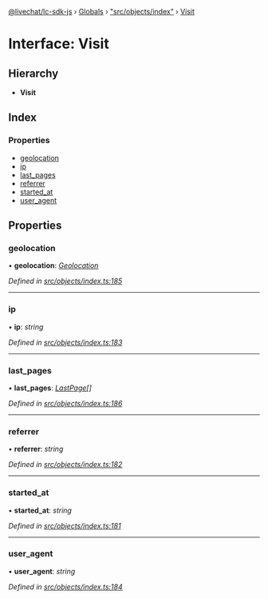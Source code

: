 [@livechat/lc-sdk-js](../README.md) › [Globals](../globals.md) › ["src/objects/index"](../modules/_src_objects_index_.md) › [Visit](_src_objects_index_.visit.md)

# Interface: Visit

## Hierarchy

* **Visit**

## Index

### Properties

* [geolocation](_src_objects_index_.visit.md#geolocation)
* [ip](_src_objects_index_.visit.md#ip)
* [last_pages](_src_objects_index_.visit.md#last_pages)
* [referrer](_src_objects_index_.visit.md#referrer)
* [started_at](_src_objects_index_.visit.md#started_at)
* [user_agent](_src_objects_index_.visit.md#user_agent)

## Properties

###  geolocation

• **geolocation**: *[Geolocation](_src_objects_index_.geolocation.md)*

*Defined in [src/objects/index.ts:185](https://github.com/livechat/lc-sdk-js/blob/ce4846a/src/objects/index.ts#L185)*

___

###  ip

• **ip**: *string*

*Defined in [src/objects/index.ts:183](https://github.com/livechat/lc-sdk-js/blob/ce4846a/src/objects/index.ts#L183)*

___

###  last_pages

• **last_pages**: *[LastPage](_src_objects_index_.lastpage.md)[]*

*Defined in [src/objects/index.ts:186](https://github.com/livechat/lc-sdk-js/blob/ce4846a/src/objects/index.ts#L186)*

___

###  referrer

• **referrer**: *string*

*Defined in [src/objects/index.ts:182](https://github.com/livechat/lc-sdk-js/blob/ce4846a/src/objects/index.ts#L182)*

___

###  started_at

• **started_at**: *string*

*Defined in [src/objects/index.ts:181](https://github.com/livechat/lc-sdk-js/blob/ce4846a/src/objects/index.ts#L181)*

___

###  user_agent

• **user_agent**: *string*

*Defined in [src/objects/index.ts:184](https://github.com/livechat/lc-sdk-js/blob/ce4846a/src/objects/index.ts#L184)*
